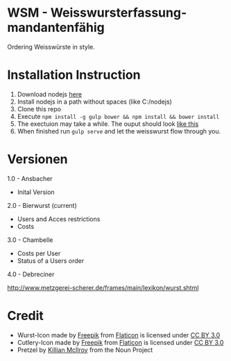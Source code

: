 # WSM - Weisswursterfassung-mandantenfähig

Ordering Weisswürste in style.

# Installation Instruction

1. Download nodejs [here](https://nodejs.org/en/)
2. Install nodejs in a path without spaces (like C:/nodejs)
3. Clone this repo
4. Execute `npm install -g gulp bower && npm install && bower install`
5. The exectuion may take a while. The ouput should look [like this](https://github.com/peter-mueller/weisswurstverwaltung/issues/1#issuecomment-153071900)
6. When finished run `gulp serve` and let the weisswurst flow through you.

# Versionen

1.0 - Ansbacher

* Inital Version

2.0 - Bierwurst (current)

* Users and Acces restrictions
* Costs

3.0 - Chambelle

* Costs per User
* Status of a Users order

4.0 - Debreciner

http://www.metzgerei-scherer.de/frames/main/lexikon/wurst.shtml

# Credit

* Wurst-Icon made by [Freepik](http://www.freepik.com) from [Flaticon](http://www.flaticon.com) is licensed under [CC BY 3.0](http://creativecommons.org/licenses/by/3.0/)
* Cutlery-Icon made by [Freepik](http://www.freepik.com) from [Flaticon](http://www.flaticon.com) is licensed under [CC BY 3.0](http://creativecommons.org/licenses/by/3.0/)
* Pretzel by [Killian McIlroy](https://thenounproject.com/Killian.mcilroy/) from the Noun Project
